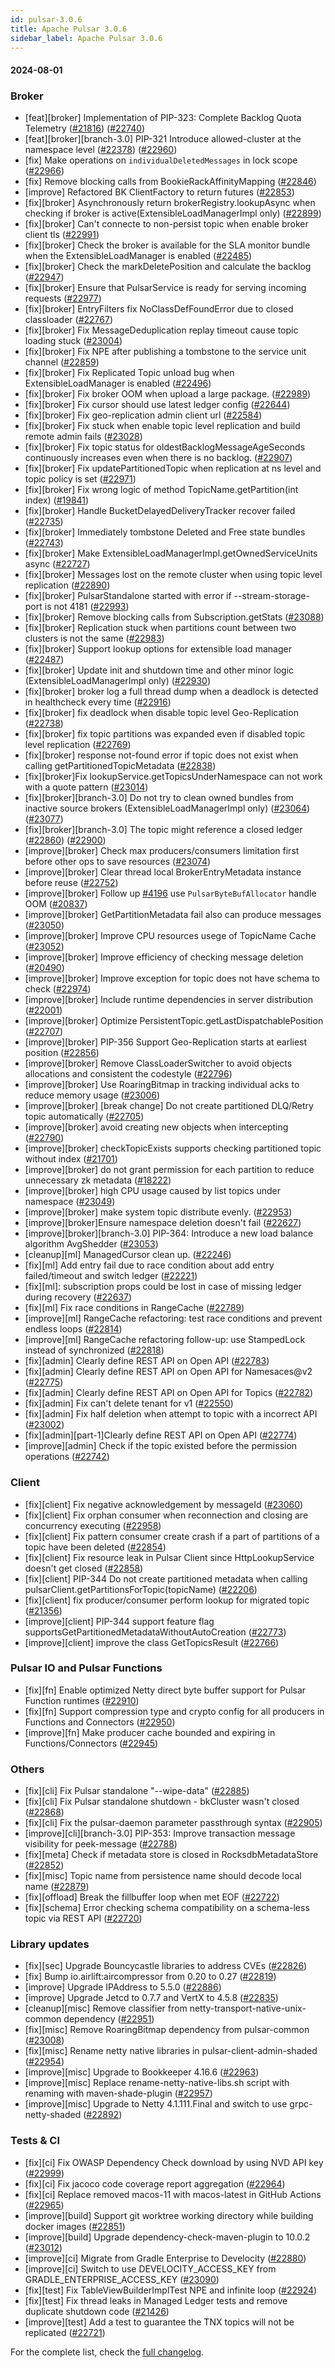 ```yaml
---
id: pulsar-3.0.6
title: Apache Pulsar 3.0.6
sidebar_label: Apache Pulsar 3.0.6
---
```


#### 2024-08-01

### Broker

- [feat][broker] Implementation of PIP-323: Complete Backlog Quota Telemetry ([#21816](https://github.com/apache/pulsar/pull/21816)) ([#22740](https://github.com/apache/pulsar/pull/22740))
- [feat][broker][branch-3.0] PIP-321 Introduce allowed-cluster at the namespace level ([#22378](https://github.com/apache/pulsar/pull/22378)) ([#22960](https://github.com/apache/pulsar/pull/22960))
- [fix] Make operations on `individualDeletedMessages` in lock scope ([#22966](https://github.com/apache/pulsar/pull/22966))
- [fix] Remove blocking calls from BookieRackAffinityMapping ([#22846](https://github.com/apache/pulsar/pull/22846))
- [improve] Refactored BK ClientFactory to return futures ([#22853](https://github.com/apache/pulsar/pull/22853))
- [fix][broker] Asynchronously return brokerRegistry.lookupAsync when checking if broker is active(ExtensibleLoadManagerImpl only) ([#22899](https://github.com/apache/pulsar/pull/22899))
- [fix][broker] Can't connecte to non-persist topic when enable broker client tls ([#22991](https://github.com/apache/pulsar/pull/22991))
- [fix][broker] Check the broker is available for the SLA monitor bundle when the ExtensibleLoadManager is enabled ([#22485](https://github.com/apache/pulsar/pull/22485))
- [fix][broker] Check the markDeletePosition and calculate the backlog ([#22947](https://github.com/apache/pulsar/pull/22947))
- [fix][broker] Ensure that PulsarService is ready for serving incoming requests ([#22977](https://github.com/apache/pulsar/pull/22977))
- [fix][broker] EntryFilters fix NoClassDefFoundError due to closed classloader ([#22767](https://github.com/apache/pulsar/pull/22767))
- [fix][broker] Fix MessageDeduplication replay timeout cause topic loading stuck ([#23004](https://github.com/apache/pulsar/pull/23004))
- [fix][broker] Fix NPE after publishing a tombstone to the service unit channel ([#22859](https://github.com/apache/pulsar/pull/22859))
- [fix][broker] Fix Replicated Topic unload bug when ExtensibleLoadManager is enabled ([#22496](https://github.com/apache/pulsar/pull/22496))
- [fix][broker] Fix broker OOM when upload a large package. ([#22989](https://github.com/apache/pulsar/pull/22989))
- [fix][broker] Fix cursor should use latest ledger config ([#22644](https://github.com/apache/pulsar/pull/22644))
- [fix][broker] Fix geo-replication admin client url ([#22584](https://github.com/apache/pulsar/pull/22584))
- [fix][broker] Fix stuck when enable topic level replication and build remote admin fails ([#23028](https://github.com/apache/pulsar/pull/23028))
- [fix][broker] Fix topic status for oldestBacklogMessageAgeSeconds continuously increases even when there is no backlog. ([#22907](https://github.com/apache/pulsar/pull/22907))
- [fix][broker] Fix updatePartitionedTopic when replication at ns level and topic policy is set ([#22971](https://github.com/apache/pulsar/pull/22971))
- [fix][broker] Fix wrong logic of method TopicName.getPartition(int index) ([#19841](https://github.com/apache/pulsar/pull/19841))
- [fix][broker] Handle BucketDelayedDeliveryTracker recover failed ([#22735](https://github.com/apache/pulsar/pull/22735))
- [fix][broker] Immediately tombstone Deleted and Free state bundles ([#22743](https://github.com/apache/pulsar/pull/22743))
- [fix][broker] Make ExtensibleLoadManagerImpl.getOwnedServiceUnits async ([#22727](https://github.com/apache/pulsar/pull/22727))
- [fix][broker] Messages lost on the remote cluster when using topic level replication ([#22890](https://github.com/apache/pulsar/pull/22890))
- [fix][broker] PulsarStandalone started with error if --stream-storage-port is not 4181 ([#22993](https://github.com/apache/pulsar/pull/22993))
- [fix][broker] Remove blocking calls from Subscription.getStats ([#23088](https://github.com/apache/pulsar/pull/23088))
- [fix][broker] Replication stuck when partitions count between two clusters is not the same ([#22983](https://github.com/apache/pulsar/pull/22983))
- [fix][broker] Support lookup options for extensible load manager ([#22487](https://github.com/apache/pulsar/pull/22487))
- [fix][broker] Update init and shutdown time and other minor logic (ExtensibleLoadManagerImpl only) ([#22930](https://github.com/apache/pulsar/pull/22930))
- [fix][broker] broker log a full thread dump when a deadlock is detected in healthcheck every time ([#22916](https://github.com/apache/pulsar/pull/22916))
- [fix][broker] fix deadlock when disable topic level Geo-Replication ([#22738](https://github.com/apache/pulsar/pull/22738))
- [fix][broker] fix topic partitions was expanded even if disabled topic level replication ([#22769](https://github.com/apache/pulsar/pull/22769))
- [fix][broker] response not-found error if topic does not exist when calling getPartitionedTopicMetadata ([#22838](https://github.com/apache/pulsar/pull/22838))
- [fix][broker]Fix lookupService.getTopicsUnderNamespace can not work with a quote pattern ([#23014](https://github.com/apache/pulsar/pull/23014))
- [fix][broker][branch-3.0] Do not try to clean owned bundles from inactive source brokers (ExtensibleLoadManagerImpl only) ([#23064](https://github.com/apache/pulsar/pull/23064)) ([#23077](https://github.com/apache/pulsar/pull/23077))
- [fix][broker][branch-3.0] The topic might reference a closed ledger ([#22860](https://github.com/apache/pulsar/pull/22860)) ([#22900](https://github.com/apache/pulsar/pull/22900))
- [improve][broker] Check max producers/consumers limitation first before other ops to save resources ([#23074](https://github.com/apache/pulsar/pull/23074))
- [improve][broker] Clear thread local BrokerEntryMetadata instance before reuse ([#22752](https://github.com/apache/pulsar/pull/22752))
- [improve][broker] Follow up [#4196](https://github.com/apache/pulsar/pull/4196) use `PulsarByteBufAllocator` handle OOM ([#20837](https://github.com/apache/pulsar/pull/20837))
- [improve][broker] GetPartitionMetadata fail also can produce messages ([#23050](https://github.com/apache/pulsar/pull/23050))
- [improve][broker] Improve CPU resources usege of TopicName Cache ([#23052](https://github.com/apache/pulsar/pull/23052))
- [improve][broker] Improve efficiency of checking message deletion ([#20490](https://github.com/apache/pulsar/pull/20490))
- [improve][broker] Improve exception for topic does not have schema to check ([#22974](https://github.com/apache/pulsar/pull/22974))
- [improve][broker] Include runtime dependencies in server distribution ([#22001](https://github.com/apache/pulsar/pull/22001))
- [improve][broker] Optimize PersistentTopic.getLastDispatchablePosition ([#22707](https://github.com/apache/pulsar/pull/22707))
- [improve][broker] PIP-356 Support Geo-Replication starts at earliest position ([#22856](https://github.com/apache/pulsar/pull/22856))
- [improve][broker] Remove ClassLoaderSwitcher to avoid objects allocations and consistent the codestyle ([#22796](https://github.com/apache/pulsar/pull/22796))
- [improve][broker] Use RoaringBitmap in tracking individual acks to reduce memory usage ([#23006](https://github.com/apache/pulsar/pull/23006))
- [improve][broker] [break change] Do not create partitioned DLQ/Retry topic automatically ([#22705](https://github.com/apache/pulsar/pull/22705))
- [improve][broker] avoid creating new objects when intercepting ([#22790](https://github.com/apache/pulsar/pull/22790))
- [improve][broker] checkTopicExists supports checking partitioned topic without index ([#21701](https://github.com/apache/pulsar/pull/21701))
- [improve][broker] do not grant permission for each partition to reduce unnecessary zk metadata ([#18222](https://github.com/apache/pulsar/pull/18222))
- [improve][broker] high CPU usage caused by list topics under namespace ([#23049](https://github.com/apache/pulsar/pull/23049))
- [improve][broker] make system topic distribute evenly. ([#22953](https://github.com/apache/pulsar/pull/22953))
- [improve][broker]Ensure namespace deletion doesn't fail ([#22627](https://github.com/apache/pulsar/pull/22627))
- [improve][broker][branch-3.0] PIP-364: Introduce a new load balance algorithm AvgShedder ([#23053](https://github.com/apache/pulsar/pull/23053))
- [cleanup][ml] ManagedCursor clean up. ([#22246](https://github.com/apache/pulsar/pull/22246))
- [fix][ml] Add entry fail due to race condition about add entry failed/timeout and switch ledger ([#22221](https://github.com/apache/pulsar/pull/22221))
- [fix][ml]: subscription props could be lost in case of missing ledger during recovery ([#22637](https://github.com/apache/pulsar/pull/22637))
- [fix][ml] Fix race conditions in RangeCache ([#22789](https://github.com/apache/pulsar/pull/22789))
- [improve][ml] RangeCache refactoring: test race conditions and prevent endless loops ([#22814](https://github.com/apache/pulsar/pull/22814))
- [improve][ml] RangeCache refactoring follow-up: use StampedLock instead of synchronized ([#22818](https://github.com/apache/pulsar/pull/22818))
- [fix][admin] Clearly define REST API on Open API ([#22783](https://github.com/apache/pulsar/pull/22783))
- [fix][admin] Clearly define REST API on Open API for Namesaces@v2 ([#22775](https://github.com/apache/pulsar/pull/22775))
- [fix][admin] Clearly define REST API on Open API for Topics ([#22782](https://github.com/apache/pulsar/pull/22782))
- [fix][admin] Fix can't delete tenant for v1 ([#22550](https://github.com/apache/pulsar/pull/22550))
- [fix][admin] Fix half deletion when attempt to topic with a incorrect API ([#23002](https://github.com/apache/pulsar/pull/23002))
- [fix][admin][part-1]Clearly define REST API on Open API ([#22774](https://github.com/apache/pulsar/pull/22774))
- [improve][admin] Check if the topic existed before the permission operations ([#22742](https://github.com/apache/pulsar/pull/22742))

### Client

- [fix][client] Fix negative acknowledgement by messageId ([#23060](https://github.com/apache/pulsar/pull/23060))
- [fix][client] Fix orphan consumer when reconnection and closing are concurrency executing ([#22958](https://github.com/apache/pulsar/pull/22958))
- [fix][client] Fix pattern consumer create crash if a part of partitions of a topic have been deleted ([#22854](https://github.com/apache/pulsar/pull/22854))
- [fix][client] Fix resource leak in Pulsar Client since HttpLookupService doesn't get closed ([#22858](https://github.com/apache/pulsar/pull/22858))
- [fix][client] PIP-344 Do not create partitioned metadata when calling pulsarClient.getPartitionsForTopic(topicName) ([#22206](https://github.com/apache/pulsar/pull/22206))
- [fix][client] fix producer/consumer perform lookup for migrated topic ([#21356](https://github.com/apache/pulsar/pull/21356))
- [improve][client] PIP-344 support feature flag supportsGetPartitionedMetadataWithoutAutoCreation ([#22773](https://github.com/apache/pulsar/pull/22773))
- [improve][client] improve the class GetTopicsResult ([#22766](https://github.com/apache/pulsar/pull/22766))

### Pulsar IO and Pulsar Functions

- [fix][fn] Enable optimized Netty direct byte buffer support for Pulsar Function runtimes ([#22910](https://github.com/apache/pulsar/pull/22910))
- [fix][fn] Support compression type and crypto config for all producers in Functions and Connectors ([#22950](https://github.com/apache/pulsar/pull/22950))
- [improve][fn] Make producer cache bounded and expiring in Functions/Connectors ([#22945](https://github.com/apache/pulsar/pull/22945))

### Others

- [fix][cli] Fix Pulsar standalone "--wipe-data" ([#22885](https://github.com/apache/pulsar/pull/22885))
- [fix][cli] Fix Pulsar standalone shutdown - bkCluster wasn't closed ([#22868](https://github.com/apache/pulsar/pull/22868))
- [fix][cli] Fix the pulsar-daemon parameter passthrough syntax ([#22905](https://github.com/apache/pulsar/pull/22905))
- [improve][cli][branch-3.0] PIP-353: Improve transaction message visibility for peek-message ([#22788](https://github.com/apache/pulsar/pull/22788))
- [fix][meta] Check if metadata store is closed in RocksdbMetadataStore ([#22852](https://github.com/apache/pulsar/pull/22852))
- [fix][misc] Topic name from persistence name should decode local name ([#22879](https://github.com/apache/pulsar/pull/22879))
- [fix][offload] Break the fillbuffer loop when met EOF ([#22722](https://github.com/apache/pulsar/pull/22722))
- [fix][schema] Error checking schema compatibility on a schema-less topic via REST API ([#22720](https://github.com/apache/pulsar/pull/22720))

### Library updates

- [fix][sec] Upgrade Bouncycastle libraries to address CVEs ([#22826](https://github.com/apache/pulsar/pull/22826))
- [fix] Bump io.airlift:aircompressor from 0.20 to 0.27 ([#22819](https://github.com/apache/pulsar/pull/22819))
- [improve] Upgrade IPAddress to 5.5.0 ([#22886](https://github.com/apache/pulsar/pull/22886))
- [improve] Upgrade Jetcd to 0.7.7 and VertX to 4.5.8 ([#22835](https://github.com/apache/pulsar/pull/22835))
- [cleanup][misc] Remove classifier from netty-transport-native-unix-common dependency ([#22951](https://github.com/apache/pulsar/pull/22951))
- [fix][misc] Remove RoaringBitmap dependency from pulsar-common ([#23008](https://github.com/apache/pulsar/pull/23008))
- [fix][misc] Rename netty native libraries in pulsar-client-admin-shaded ([#22954](https://github.com/apache/pulsar/pull/22954))
- [improve][misc] Upgrade to Bookkeeper 4.16.6 ([#22963](https://github.com/apache/pulsar/pull/22963))
- [improve][misc] Replace rename-netty-native-libs.sh script with renaming with maven-shade-plugin ([#22957](https://github.com/apache/pulsar/pull/22957))
- [improve][misc] Upgrade to Netty 4.1.111.Final and switch to use grpc-netty-shaded ([#22892](https://github.com/apache/pulsar/pull/22892))

### Tests & CI

- [fix][ci] Fix OWASP Dependency Check download by using NVD API key ([#22999](https://github.com/apache/pulsar/pull/22999))
- [fix][ci] Fix jacoco code coverage report aggregation ([#22964](https://github.com/apache/pulsar/pull/22964))
- [fix][ci] Replace removed macos-11 with macos-latest in GitHub Actions ([#22965](https://github.com/apache/pulsar/pull/22965))
- [improve][build] Support git worktree working directory while building docker images ([#22851](https://github.com/apache/pulsar/pull/22851))
- [improve][build] Upgrade dependency-check-maven-plugin to 10.0.2 ([#23012](https://github.com/apache/pulsar/pull/23012))
- [improve][ci] Migrate from Gradle Enterprise to Develocity ([#22880](https://github.com/apache/pulsar/pull/22880))
- [improve][ci] Switch to use DEVELOCITY_ACCESS_KEY from GRADLE_ENTERPRISE_ACCESS_KEY ([#23090](https://github.com/apache/pulsar/pull/23090))
- [fix][test] Fix TableViewBuilderImplTest NPE and infinite loop ([#22924](https://github.com/apache/pulsar/pull/22924))
- [fix][test] Fix thread leaks in Managed Ledger tests and remove duplicate shutdown code ([#21426](https://github.com/apache/pulsar/pull/21426))
- [improve][test] Add a test to guarantee the TNX topics will not be replicated ([#22721](https://github.com/apache/pulsar/pull/22721))

For the complete list, check the [full changelog](https://github.com/apache/pulsar/compare/v3.0.5...v3.0.6).